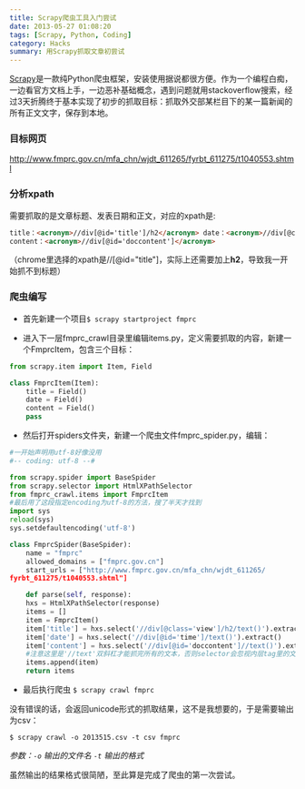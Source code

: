 ```yaml
---
title: Scrapy爬虫工具入门尝试
date: 2013-05-27 01:08:20
tags: [Scrapy, Python, Coding]
category: Hacks
summary: 用Scrapy抓取文章初尝试
---
```


[Scrapy](http://scrapy.org/)是一款纯Python爬虫框架，安装使用据说都很方便。作为一个编程白痴，一边看官方文档上手，一边恶补基础概念，遇到问题就用stackoverflow搜索，经过3天折腾终于基本实现了初步的抓取目标：抓取外交部某栏目下的某一篇新闻的所有正文文字，保存到本地。

### 目标网页

http://www.fmprc.gov.cn/mfa_chn/wjdt_611265/fyrbt_611275/t1040553.shtml

### 分析xpath

需要抓取的是文章标题、发表日期和正文，对应的xpath是:

```html
title：<acronym>//div[@id='title']/h2</acronym> date：<acronym>//div[@class='data']</acronym>
content：<acronym>//div[@id='doccontent']</acronym>
```

（chrome里选择的xpath是<acronym>//[@id="title"]</acronym>，实际上还需要加上**h2**，导致我一开始抓不到标题）

### 爬虫编写

- 首先新建一个项目`$ scrapy startproject fmprc`

- 进入下一层fmprc_crawl目录里编辑items.py，定义需要抓取的内容，新建一个FmprcItem，包含三个目标：

```python
from scrapy.item import Item, Field

class FmprcItem(Item):
    title = Field()
    date = Field()
    content = Field()
    pass
```

- 然后打开spiders文件夹，新建一个爬虫文件fmprc_spider.py，编辑：

```python
#一开始声明用utf-8好像没用
#-- coding: utf-8 --#

from scrapy.spider import BaseSpider
from scrapy.selector import HtmlXPathSelector
from fmprc_crawl.items import FmprcItem
#最后用了这段指定encoding为utf-8的方法，搜了半天才找到
import sys
reload(sys)
sys.setdefaultencoding('utf-8')

class FmprcSpider(BaseSpider):
    name = "fmprc"
    allowed_domains = ["fmprc.gov.cn"]
    start_urls = ["http://www.fmprc.gov.cn/mfa_chn/wjdt_611265/
fyrbt_611275/t1040553.shtml"]

	def parse(self, response):
    hxs = HtmlXPathSelector(response)
    items = []
    item = FmprcItem()
    item['title'] = hxs.select('//div[@class='view']/h2/text()').extract()
    item['date'] = hxs.select('//div[@id='time']/text()').extract()
    item['content'] = hxs.select('//div[@id='doccontent']//text()').extract()
    #注意这里是'//text'双斜杠才能抓完所有的文本，否则selector会忽视内层tag里的文本
    items.append(item)
    return items
```

- 最后执行爬虫 `$ scrapy crawl fmprc`

没有错误的话，会返回unicode形式的抓取结果，这不是我想要的，于是需要输出为csv：

`$ scrapy crawl -o 2013515.csv -t csv fmprc`

_参数：`-o` 输出的文件名 `-t` 输出的格式_

虽然输出的结果格式很简陋，至此算是完成了爬虫的第一次尝试。
